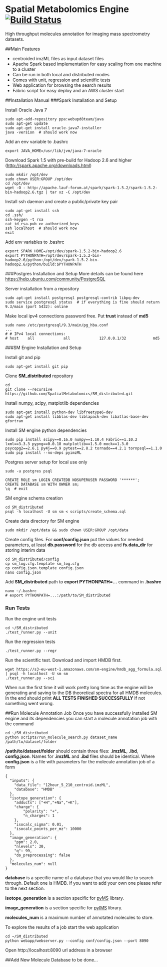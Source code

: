 # Spatial Metabolomics Engine [![Build Status](https://travis-ci.org/SpatialMetabolomics/SM_distributed.svg?branch=master)](https://travis-ci.org/SpatialMetabolomics/SM_distributed)
High throughput molecules annotation for imaging mass spectrometry datasets.

##Main Features
- centroided imzML files as input dataset files
- Apache Spark based implementation for easy scaling from one machine to a cluster
- Can be run in both local and distributed modes
- Comes with unit, regression and scientific tests
- Web application for browsing the search results
- Fabric script for easy deploy and an AWS cluster start

##Installation Manual
###Spark Installation and Setup

Install Oracle Java 7

    sudo apt-add-repository ppa:webupd8team/java
	sudo apt-get update
	sudo apt-get install oracle-java7-installer
	java -version  # should work now

Add an env variable to .bashrc

    export JAVA_HOME=/usr/lib/jvm/java-7-oracle

Download Spark 1.5 with pre-build for Hadoop 2.6 and higher (http://spark.apache.org/downloads.html)
    
    sudo mkdir /opt/dev
	sudo chown USER:GROUP /opt/dev
	cd /opt/dev
	wget -O - http://apache.lauf-forum.at/spark/spark-1.5.2/spark-1.5.2-bin-hadoop2.6.tgz | tar xz -C /opt/dev

Install ssh daemon and create a public/private key pair

    sudo apt-get install ssh
    cd .ssh/
	ssh-keygen -t rsa
	cat id_rsa.pub >> authorized_keys
	ssh localhost  # should work now
	exit

Add env variables to .bashrc

    export SPARK_HOME=/opt/dev/spark-1.5.2-bin-hadoop2.6
    export PYTHONPATH=/opt/dev/spark-1.5.2-bin-hadoop2.6/python:/opt/dev/spark-1.5.2-bin-hadoop2.6/python/build:$PYTHONPATH
    
###Postgres Installation and Setup
More details can be found here https://help.ubuntu.com/community/PostgreSQL

Server installation from a repository

    sudo apt-get install postgresql postgresql-contrib libpq-dev
	sudo service postgresql status  # if everything is fine should return 9.3/main (port 5432): online
	
Make local ipv4 connections password free. Put **trust** instead of **md5**
    
    sudo nano /etc/postgresql/9.3/main/pg_hba.conf
    ...
    # # IPv4 local connections:
    # host    all             all             127.0.0.1/32            md5
	
###SM Engine Installation and Setup

Install git and pip

	sudo apt-get install git pip
	
Clone **SM_distributed** repository
	
	cd
	git clone --recursive https://github.com/SpatialMetabolomics/SM_distributed.git
	
Install numpy, scipy, matplotlib dependencies

	sudo apt-get install python-dev libfreetype6-dev
	sudo apt-get install libblas-dev liblapack-dev libatlas-base-dev gfortran	

Install SM engine python dependencies

	sudo pip install scipy==0.16.0 numpy==1.10.4 Fabric==1.10.2 lxml==3.3.3 pypng==0.0.18 matplotlib==1.5.0 mock==1.3.0 psycopg2==2.6.1 py4j==0.9 pytest==2.8.2 tornado==4.2.1 tornpsql==1.1.0
	sudo pip install --no-deps pyimzML

Postgres server setup for local use only

	sudo -u postgres psql
	
	CREATE ROLE sm LOGIN CREATEDB NOSUPERUSER PASSWORD '******';
	CREATE DATABASE sm WITH OWNER sm;
	\q  # exit
	
SM engine schema creation

	cd SM_distributed
	psql -h localhost -U sm sm < scripts/create_schema.sql

Create data directory for SM engine

	sudo mkdir /opt/data && sudo chown USER:GROUP /opt/data

Create config files. For **conf/config.json** put the values for needed parameters, at least **db.password** for the db access
and **fs.data_dir** for storing interim data

	cd SM_distributed/config
	cp sm_log.cfg.template sm_log.cfg
	cp config.json.template config.json
	nano config.json

Add **SM_distributed** path to **export PYTHONPATH=...** command in **.bashrc**

	nano ~/.bashrc
    # export PYTHONPATH=...:/path/to/SM_distributed
    
### Run Tests
Run the engine unit tests

	cd ~/SM_distributed
    ./test_runner.py --unit

Run the regression tests

    ./test_runner.py --regr

Run the scientific test. Download and import HMDB first.
    
    wget https://s3-eu-west-1.amazonaws.com/sm-engine/hmdb_agg_formula.sql | psql -h localhost -U sm sm
    ./test_runner.py --sci
		
When run the first time it will work pretty long time as the engine will be generating and saving to the DB theoretical spectra
for all HMDB molecules. In the end should print 
**ALL TESTS FINISHED SUCCESSFULLY**
If not something went wrong.

##Run Molecule Annotation Job
Once you have successfully installed SM engine and its dependencies you can start a molecule annotation job with the command
    
    cd ~/SM_distributed
    python scripts/run_molecule_search.py dataset_name /path/to/dataset/folder

**/path/to/dataset/folder** should contain three files: **.imzML**, **.ibd**, **config.json**. Names for **.imzML** and **.ibd** files
should be identical. Where **config.json** is a file with parameters for the molecule annotation job of a form
 
    {
      "inputs": {
        "data_file": "12hour_5_210_centroid.imzML",
        "database": "HMDB"
      },
      "isotope_generation": {
        "adducts": ["+H","+Na","+K"],
        "charge": {
            "polarity": "+",
            "n_charges": 1
        },
        "isocalc_sigma": 0.01,
        "isocalc_points_per_mz": 10000
      },
      "image_generation": {
        "ppm": 2.0,
        "nlevels": 30,
        "q": 99,
        "do_preprocessing": false
      },
      "molecules_num": null
    }

**database** is a specific name of a database that you would like to search through. Default one is HMDB.
If you want to add your own one please refer to the next section.

**isotope_generation** is a section specific for [pyMS](https://github.com/alexandrovteam/pyMS) library.

**image_generation** is a section specific for [pyIMS](https://github.com/alexandrovteam/pyIMS) library.

**molecules_num** is a maximum number of annotated molecules to store.

To explore the results of a job start the web application
 
    cd ~/SM_distributed
	python webapp/webserver.py --config conf/config.json --port 8090
	
Open http://localhost:8090 url address in a browser

##Add New Molecule Database
to be done...
